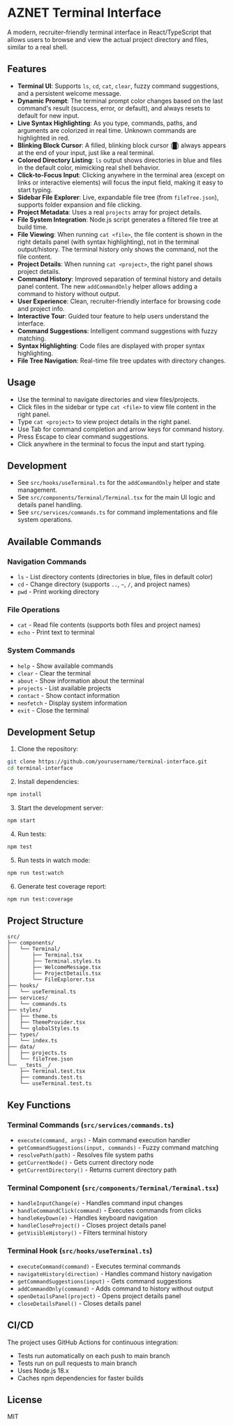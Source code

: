 # AZNET Terminal Interface

A modern, recruiter-friendly terminal interface in React/TypeScript that allows users to browse and view the actual project directory and files, similar to a real shell.

## Features
- **Terminal UI**: Supports `ls`, `cd`, `cat`, `clear`, fuzzy command suggestions, and a persistent welcome message.
- **Dynamic Prompt**: The terminal prompt color changes based on the last command's result (success, error, or default), and always resets to default for new input.
- **Live Syntax Highlighting**: As you type, commands, paths, and arguments are colorized in real time. Unknown commands are highlighted in red.
- **Blinking Block Cursor**: A filled, blinking block cursor (█) always appears at the end of your input, just like a real terminal.
- **Colored Directory Listing**: `ls` output shows directories in blue and files in the default color, mimicking real shell behavior.
- **Click-to-Focus Input**: Clicking anywhere in the terminal area (except on links or interactive elements) will focus the input field, making it easy to start typing.
- **Sidebar File Explorer**: Live, expandable file tree (from `fileTree.json`), supports folder expansion and file clicking.
- **Project Metadata**: Uses a real `projects` array for project details.
- **File System Integration**: Node.js script generates a filtered file tree at build time.
- **File Viewing**: When running `cat <file>`, the file content is shown in the right details panel (with syntax highlighting), not in the terminal output/history. The terminal history only shows the command, not the file content.
- **Project Details**: When running `cat <project>`, the right panel shows project details.
- **Command History**: Improved separation of terminal history and details panel content. The new `addCommandOnly` helper allows adding a command to history without output.
- **User Experience**: Clean, recruiter-friendly interface for browsing code and project info.
- **Interactive Tour**: Guided tour feature to help users understand the interface.
- **Command Suggestions**: Intelligent command suggestions with fuzzy matching.
- **Syntax Highlighting**: Code files are displayed with proper syntax highlighting.
- **File Tree Navigation**: Real-time file tree updates with directory changes.

## Usage
- Use the terminal to navigate directories and view files/projects.
- Click files in the sidebar or type `cat <file>` to view file content in the right panel.
- Type `cat <project>` to view project details in the right panel.
- Use Tab for command completion and arrow keys for command history.
- Press Escape to clear command suggestions.
- Click anywhere in the terminal to focus the input and start typing.

## Development
- See `src/hooks/useTerminal.ts` for the `addCommandOnly` helper and state management.
- See `src/components/Terminal/Terminal.tsx` for the main UI logic and details panel handling.
- See `src/services/commands.ts` for command implementations and file system operations.

## Available Commands

### Navigation Commands
- `ls` - List directory contents (directories in blue, files in default color)
- `cd` - Change directory (supports `..`, `~`, `/`, and project names)
- `pwd` - Print working directory

### File Operations
- `cat` - Read file contents (supports both files and project names)
- `echo` - Print text to terminal

### System Commands
- `help` - Show available commands
- `clear` - Clear the terminal
- `about` - Show information about the terminal
- `projects` - List available projects
- `contact` - Show contact information
- `neofetch` - Display system information
- `exit` - Close the terminal

## Development Setup

1. Clone the repository:
```bash
git clone https://github.com/yourusername/terminal-interface.git
cd terminal-interface
```

2. Install dependencies:
```bash
npm install
```

3. Start the development server:
```bash
npm start
```

4. Run tests:
```bash
npm test
```

5. Run tests in watch mode:
```bash
npm run test:watch
```

6. Generate test coverage report:
```bash
npm run test:coverage
```

## Project Structure

```
src/
├── components/
│   └── Terminal/
│       ├── Terminal.tsx
│       ├── Terminal.styles.ts
│       ├── WelcomeMessage.tsx
│       ├── ProjectDetails.tsx
│       └── FileExplorer.tsx
├── hooks/
│   └── useTerminal.ts
├── services/
│   └── commands.ts
├── styles/
│   ├── theme.ts
│   ├── ThemeProvider.tsx
│   └── globalStyles.ts
├── types/
│   └── index.ts
├── data/
│   ├── projects.ts
│   └── fileTree.json
└── __tests__/
    ├── Terminal.test.tsx
    ├── commands.test.ts
    └── useTerminal.test.ts
```

## Key Functions

### Terminal Commands (`src/services/commands.ts`)
- `execute(command, args)` - Main command execution handler
- `getCommandSuggestions(input, commands)` - Fuzzy command matching
- `resolvePath(path)` - Resolves file system paths
- `getCurrentNode()` - Gets current directory node
- `getCurrentDirectory()` - Returns current directory path

### Terminal Component (`src/components/Terminal/Terminal.tsx`)
- `handleInputChange(e)` - Handles command input changes
- `handleCommandClick(command)` - Executes commands from clicks
- `handleKeyDown(e)` - Handles keyboard navigation
- `handleCloseProject()` - Closes project details panel
- `getVisibleHistory()` - Filters terminal history

### Terminal Hook (`src/hooks/useTerminal.ts`)
- `executeCommand(command)` - Executes terminal commands
- `navigateHistory(direction)` - Handles command history navigation
- `getCommandSuggestions(input)` - Gets command suggestions
- `addCommandOnly(command)` - Adds command to history without output
- `openDetailsPanel(project)` - Opens project details panel
- `closeDetailsPanel()` - Closes details panel

## CI/CD

The project uses GitHub Actions for continuous integration:
- Tests run automatically on each push to main branch
- Tests run on pull requests to main branch
- Uses Node.js 18.x
- Caches npm dependencies for faster builds

## License

MIT 